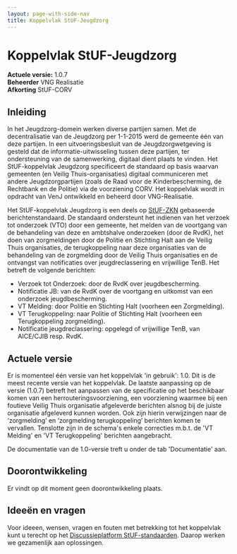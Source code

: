 ```yaml
---
layout: page-with-side-nav
title: Koppelvlak StUF-Jeugdzorg
---
```

# Koppelvlak StUF-Jeugdzorg

**Actuele versie:** 1.0.7  
**Beheerder**  VNG Realisatie<br/>
**Afkorting**  StUF-CORV

## Inleiding

In het Jeugdzorg-domein werken diverse partijen samen. Met de
decentralisatie van de Jeugdzorg per 1-1-2015 werd de gemeente één van
deze partijen. In een uitvoeringsbesluit van de Jeugdzorgwetgeving is
gesteld dat de informatie-uitwisseling tussen deze partijen, ter
ondersteuning van de samenwerking, digitaal dient plaats te vinden. Het
StUF-koppelvlak Jeugdzorg specificeert de standaard op basis waarvan
gemeenten (en Veilig Thuis-organisaties) digitaal communiceren met
andere Jeugdzorgpartijen (zoals de Raad voor de Kinderbescherming, de
Rechtbank en de Politie) via de voorziening CORV. Het
koppelvlak wordt in opdracht van VenJ ontwikkeld en beheerd door
VNG-Realisatie.  

Het StUF-koppelvlak Jeugdzorg is een deels op
[StUF-ZKN](https://vng-realisatie.github.io/StUF-ZKN/) gebaseerde
berichtenstandaard. De standaard ondersteunt het indienen van het
verzoek tot onderzoek (VTO) door een gemeente, het melden van de
voortgang van de behandeling van deze en ambtshalve onderzoeken (door de
RvdK), het doen van zorgmeldingen door de Politie en Stichting Halt aan
de Veilig Thuis organisaties, de terugkoppeling naar deze organisaties
van de behandeling van de zorgmelding door de Veilig Thuis organisaties
en de ontvangst van notificaties over jeugdreclassering en vrijwillige
TenB. Het betreft de volgende berichten:

- Verzoek tot Onderzoek: door de RvdK over jeugdbescherming.
- Notificatie JB: van de RvdK over de voortgang en uitkomst van een
  onderzoek jeugdbescherming.
- VT Melding: door Politie en Stichting Halt (voorheen een Zorgmelding).
- VT Terugkoppeling: naar Politie of Stichting Halt (voorheen een
  Terugkoppeling zorgmelding).
- Notificatie jeugdreclassering: opgelegd of vrijwillige TenB, van
  AICE/CJIB resp. RvdK.

## Actuele versie

Er is momenteel één versie van het koppelvlak 'in gebruik': 1.0. Dit is
de meest recente versie van het koppelvlak. De laatste aanpassing op de
versie (1.0.7) betreft het aanpassen van de specificatie op het
beschikbaar komen van een herrouteringsvoorziening, een voorziening
waarmee bij een foutieve Veilig Thuis organisatie afgeleverde berichten
alsnog bij de juiste organisatie afgeleverd kunnen worden. Ook zijn
hierin verwijzingen naar de ‘zorgmelding’ en ‘zorgmelding
terugkoppeling’ berichten komen te vervallen. Tenslotte zijn in de
schema's enkele correcties m.b.t. de 'VT Melding' en 'VT Terugkoppeling'
berichten aangebracht.

De documentatie van de 1.0-versie treft u onder de tab 'Documentatie'
aan.

## Doorontwikkeling

Er vindt op dit moment geen doorontwikkeling plaats.

## Ideeën en vragen

Voor ideeen, wensen, vragen en fouten met betrekking tot het koppelvlak
kunt u terecht op het [Discussieplatform
StUF-standaarden](https://github.com/VNG-Realisatie/StUF-Standaarden/labels/Koppelvlak%20-%20Jeugdzorg).
Daarop werken we gezamenlijk aan oplossingen.
